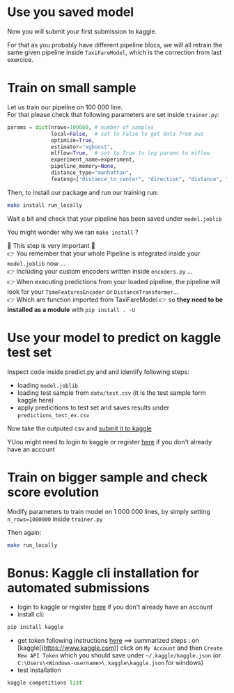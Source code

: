# Use you saved model
Now you will submit your first submission to kaggle.  

For that as you probably have different pipeline blocs, we will all retrain the same given pipeline inside `TaxiFareModel`, which is the correction from last exercice.

# Train on small sample
Let us train our pipeline on 100 000 line.   
For that please check that following parameters are set inside `trainer.py`:
```python
params = dict(nrows=100000, # number of samples
              local=False,  # set to False to get data from aws
              optimize=True,
              estimator="xgboost",
              mlflow=True,  # set to True to log params to mlflow
              experiment_name=experiment,
              pipeline_memory=None,
              distance_type="manhattan",
              feateng=["distance_to_center", "direction", "distance", "time_features", "geohash"])
```
Then, to install our package and run our training run:
```bash
make install run_locally
```
Wait a bit and check that your pipeline has been saved under `model.joblib`


You might wonder why we ran `make install` ?

🚨 This step is very important 🚨  
👉 You remember that your whole Pipeline is integrated inside your `model.joblib` now ...  
👉 Including your custom encoders written inside `encoders.py` ...   
👉 When executing predictions from your loaded pipeline, the pipeline will look for your `TimeFeaturesEncoder` or `DistanceTransformer`...  
👉 Which are function imported from TaxiFareModel
👉 so **they need to be installed as a module** with `pip install . -U`

# Use your model to predict on kaggle test set

Inspect code inside predict.py and and identify following steps:
- loading `model.joblib`
- loading test sample from `data/test.csv` (it is the test sample form kaggle here)
- apply predicitions to test set and saves results under `predictions_test_ex.csv`

Now take the outputed csv and [submit it to kaggle](https://www.kaggle.com/c/new-york-city-taxi-fare-prediction/submit)  

YUou might need to login to kaggle or register [here](https://www.kaggle.com/account/login) if you don't already have an account 


# Train on bigger sample and check score evolution
Modify parameters to train model on 1 000 000 lines, by simply setting `n_rows=1000000` inside `trainer.py`  

Then again:
```bash
make run_locally
```

# Bonus: Kaggle cli installation for automated submissions
- login to kaggle or register [here](https://www.kaggle.com/account/login) if you don't already have an account
- install cli:
```python
pip install kaggle
```
- get token following instructions [here](https://github.com/Kaggle/kaggle-api#api-credentials)
==> summarized steps : on [kaggle[(https://www.kaggle.com)] click on `My Account` and then `Create New API Token` which you should save under `~/.kaggle/kaggle.json` (or `C:\Users\<Windows-username>\.kaggle\kaggle.json` for windows)
- test installation
```python
kaggle competitions list
```


